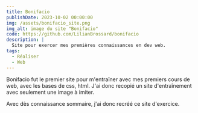 ```yaml
---
title: Bonifacio
publishDate: 2023-10-02 00:00:00
img: /assets/bonifacio_site.png
img_alt: image du site "Bonifacio"
code: https://github.com/LilianBrossard/bonifacio
description: |
  Site pour exercer mes premières connaissances en dev web.
tags:
  - Réaliser
  - Web
---
```


Bonifacio fut le premier site pour m'entraîner avec mes premiers cours de web, avec les bases de css, html. J'ai donc recopié un site d'entraînement avec seulement une image à imiter.

Avec dès connaissance sommaire, j'ai donc recréé ce site d'exercice.